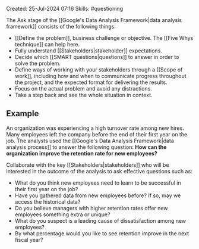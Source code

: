 Created: 25-Jul-2024 07:16
Skills: #questioning

The Ask stage of the [[Google's Data Analysis Framework|data analysis framework]] consists of the following things:

* [[Define the problem]], business challenge or objective. The [[Five Whys technique]] can help here.
* Fully understand [[Stakeholders|stakeholder]] expectations.
* Decide which [[SMART questions|questions]] to answer in order to solve the problem.
* Define ways of working with your stakeholders through a [[Scope of work]], including how and when to communicate progress throughout the project, and the expected format for delivering the results.
* Focus on the actual problem and avoid any distractions.
* Take a step back and see the whole situation in context.
## Example
An organization was experiencing a high turnover rate among new hires. Many employees left the company before the end of their first year on the job. The analysts used the [[Google's Data Analysis Framework|data analysis process]] to answer the following question: **How can the organization improve the retention rate for new employees?**

Collaborate with the key [[Stakeholders|stakeholders]] who will be interested in the outcome of the analysis to ask effective questions such as:

* What do you think new employees need to learn to be successful in their first year on the job?
* Have you gathered data from new employees before? If so, may we access the historical data?
* Do you believe managers with higher retention rates offer new employees something extra or unique?
* What do you suspect is a leading cause of dissatisfaction among new employees?
* By what percentage would you like to see retention improve in the next fiscal year?
